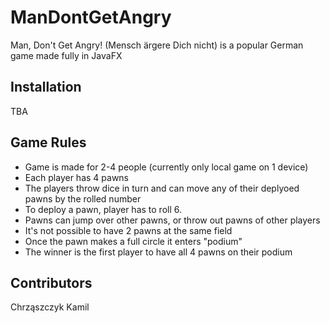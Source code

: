 # ManDontGetAngry
Man, Don't Get Angry! (Mensch ärgere Dich nicht) is a popular German game made fully in JavaFX

## Installation
TBA

## Game Rules
* Game is made for 2-4 people (currently only local game on 1 device)
* Each player has 4 pawns
* The players throw dice in turn and can move any of their deplyoed pawns by the rolled number
* To deploy a pawn, player has to roll 6.
* Pawns can jump over other pawns, or throw out pawns of other players
* It's not possible to have 2 pawns at the same field
* Once the pawn makes a full circle it enters "podium"
* The winner is the first player to have all 4 pawns on their podium

## Contributors
Chrząszczyk Kamil
